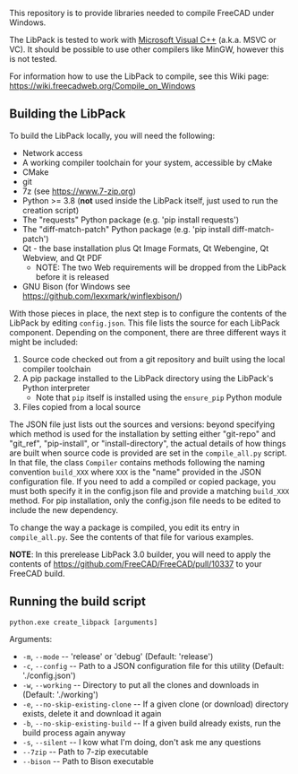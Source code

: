 This repository is to provide libraries needed to compile FreeCAD under Windows.

The LibPack is tested to work with [Microsoft Visual C++](https://en.wikipedia.org/wiki/Microsoft_Visual_C%2B%2B) (a.k.a. MSVC or VC). It should be possible to use other compilers like MinGW, however this is not tested.

For information how to use the LibPack to compile, see this Wiki page: https://wiki.freecadweb.org/Compile_on_Windows

## Building the LibPack ##

To build the LibPack locally, you will need the following:
 * Network access
 * A working compiler toolchain for your system, accessible by cMake
 * CMake
 * git
 * 7z (see https://www.7-zip.org)
 * Python >= 3.8 (**not** used inside the LibPack itself, just used to run the creation script)
 * The "requests" Python package (e.g. 'pip install requests')
 * The "diff-match-patch" Python package (e.g. 'pip install diff-match-patch')
 * Qt - the base installation plus Qt Image Formats, Qt Webengine, Qt Webview, and Qt PDF
    * NOTE: The two Web requirements will be dropped from the LibPack before it is released
 * GNU Bison (for Windows see https://github.com/lexxmark/winflexbison/)

With those pieces in place, the next step is to configure the contents of the LibPack by editing `config.json`. This file
lists the source for each LibPack component. Depending on the component, there are three different ways it might be included:
1) Source code checked out from a git repository and built using the local compiler toolchain
1) A pip package installed to the LibPack directory using the LibPack's Python interpreter
   * Note that `pip` itself is installed using the `ensure_pip` Python module
1) Files copied from a local source

The JSON file just lists out the sources and versions: beyond specifying which method is used for the installation by setting
either "git-repo" and "git_ref", "pip-install", or "install-directory", the actual details of how things are built when source
code is provided are set in the `compile_all.py` script. In that file, the class `Compiler` contains methods following the
naming convention `build_XXX` where `XXX` is the "name" provided in the JSON configuration file. If you need to add a compiled
or copied package, you must both specify it in the config.json file and provide a matching `build_XXX` method. For pip
installation, only the config.json file needs to be edited to include the new dependency.

To change the way a package is compiled, you edit its entry in `compile_all.py`. See the contents of that file for various
examples.

**NOTE**: In this prerelease LibPack 3.0 builder, you will need to apply the contents of https://github.com/FreeCAD/FreeCAD/pull/10337 to your FreeCAD build.

## Running the build script ##

```
python.exe create_libpack [arguments]
```
Arguments:
* `-m`, `--mode` -- 'release' or 'debug' (Default: 'release')
* `-c`, `--config` -- Path to a JSON configuration file for this utility (Default: './config.json')
* `-w`, `--working` -- Directory to put all the clones and downloads in (Default: './working')
* `-e`, `--no-skip-existing-clone` -- If a given clone (or download) directory exists, delete it and download it again
* `-b`, `--no-skip-existing-build` -- If a given build already exists, run the build process again anyway
* `-s`, `--silent` -- I kow what I'm doing, don't ask me any questions
* `--7zip` -- Path to 7-zip executable
* `--bison` -- Path to Bison executable
